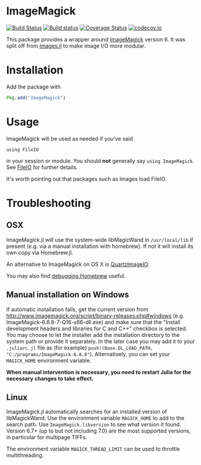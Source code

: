 # ImageMagick

[![Build Status](https://travis-ci.org/JuliaIO/ImageMagick.jl.svg?branch=master)](https://travis-ci.org/JuliaIO/ImageMagick.jl)
[![Build status](https://ci.appveyor.com/api/projects/status/hl0j4amikte3pl9c/branch/master?svg=true)](https://ci.appveyor.com/project/SimonDanisch/imagemagick-jl/branch/master)
[![Coverage Status](https://coveralls.io/repos/JuliaIO/ImageMagick.jl/badge.svg?branch=master&service=github)](https://coveralls.io/github/JuliaIO/ImageMagick.jl?branch=master)
[![codecov.io](http://codecov.io/github/JuliaIO/ImageMagick.jl/coverage.svg?branch=master)](http://codecov.io/github/JuliaIO/ImageMagick.jl?branch=master)

This package provides a wrapper around
[ImageMagick](http://www.imagemagick.org/) version 6.  It was split off from
[Images.jl](https://github.com/timholy/Images.jl) to make image I/O more
modular.

# Installation

Add the package with

```jl
Pkg.add("ImageMagick")
```

# Usage

ImageMagick will be used as needed if you've said

```
using FileIO
```

in your session or module. You should **not** generally say `using
ImageMagick`.  See [FileIO](https://github.com/JuliaIO/FileIO.jl) for
further details.

It's worth pointing out that packages such as Images load FileIO.

# Troubleshooting

## OSX

ImageMagick.jl will use the system-wide libMagicWand in `/usr/local/lib` if
present (e.g. via a manual installation with homebrew).  If not it will install
its own copy via Homebrew.jl.

An alternative to ImageMagick on OS X is
[QuartzImageIO](https://github.com/JuliaIO/QuartzImageIO.jl).

You may also find [debugging
Homebrew](https://github.com/JuliaLang/Homebrew.jl/wiki/Debugging-Homebrew.jl)
useful.

## Manual installation on Windows

If automatic installation fails, get the current version from
http://www.imagemagick.org/script/binary-releases.php#windows
(e.g. ImageMagick-6.8.8-7-Q16-x86-dll.exe) and make sure that the "Install
development headers and libraries for C and C++" checkbox is selected.  You may
choose to let the installer add the installation directory to the system path or
provide it separately.  In the later case you may add it to your `.juliarc.jl`
file as (for example) `push!(Base.DL_LOAD_PATH,
"C:/programs/ImageMagick-6.8.8"`). Alternatively, you can set your `MAGICK_HOME` environment variable.

**When manual intervention is necessary, you need to restart Julia for the
necessary changes to take effect.**

## Linux

ImageMagick.jl automatically searches for an installed version of
libMagickWand.  Use the environment variable `MAGICK_HOME` to add to the search
path.  Use `ImageMagick.libversion` to see what version it found.  Version 6.7+
(up to but not including 7.0) are the most supported versions, in particular
for multipage TIFFs.

The environment variable `MAGICK_THREAD_LIMIT` can be used to throttle multithreading.

